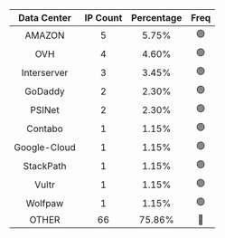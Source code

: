 | Data Center | IP Count | Percentage | Freq |
|:------------:|:--------:|:-----------:|:-----:|
| AMAZON | 5 | 5.75% | 🟢 |
| OVH | 4 | 4.60% | 🟢 |
| Interserver | 3 | 3.45% | 🟢 |
| GoDaddy | 2 | 2.30% | 🟢 |
| PSINet | 2 | 2.30% | 🟢 |
| Contabo | 1 | 1.15% | 🟢 |
| Google-Cloud | 1 | 1.15% | 🟢 |
| StackPath | 1 | 1.15% | 🟢 |
| Vultr | 1 | 1.15% | 🟢 |
| Wolfpaw | 1 | 1.15% | 🟢 |
| OTHER | 66 | 75.86% | 🔴 |